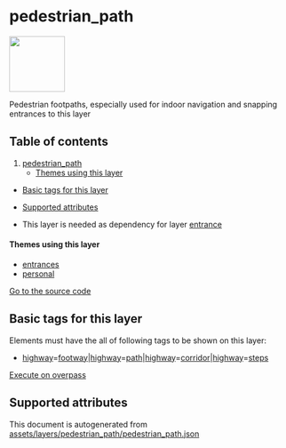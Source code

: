 

 pedestrian_path 
=================



<img src='https://mapcomplete.osm.be/./assets/svg/bug.svg' height="100px"> 

Pedestrian footpaths, especially used for indoor navigation and snapping entrances to this layer




## Table of contents

1. [pedestrian_path](#pedestrian_path)
      * [Themes using this layer](#themes-using-this-layer)
  - [Basic tags for this layer](#basic-tags-for-this-layer)
  - [Supported attributes](#supported-attributes)





  - This layer is needed as dependency for layer [entrance](#entrance)




#### Themes using this layer 





  - [entrances](https://mapcomplete.osm.be/entrances)
  - [personal](https://mapcomplete.osm.be/personal)


[Go to the source code](../assets/layers/pedestrian_path/pedestrian_path.json)



 Basic tags for this layer 
---------------------------



Elements must have the all of following tags to be shown on this layer:



  - <a href='https://wiki.openstreetmap.org/wiki/Key:highway' target='_blank'>highway</a>=<a href='https://wiki.openstreetmap.org/wiki/Tag:highway%3Dfootway' target='_blank'>footway</a>|<a href='https://wiki.openstreetmap.org/wiki/Key:highway' target='_blank'>highway</a>=<a href='https://wiki.openstreetmap.org/wiki/Tag:highway%3Dpath' target='_blank'>path</a>|<a href='https://wiki.openstreetmap.org/wiki/Key:highway' target='_blank'>highway</a>=<a href='https://wiki.openstreetmap.org/wiki/Tag:highway%3Dcorridor' target='_blank'>corridor</a>|<a href='https://wiki.openstreetmap.org/wiki/Key:highway' target='_blank'>highway</a>=<a href='https://wiki.openstreetmap.org/wiki/Tag:highway%3Dsteps' target='_blank'>steps</a>


[Execute on overpass](http://overpass-turbo.eu/?Q=%5Bout%3Ajson%5D%5Btimeout%3A90%5D%3B(%20%20%20%20nwr%5B%22highway%22%3D%22footway%22%5D(%7B%7Bbbox%7D%7D)%3B%0A%20%20%20%20nwr%5B%22highway%22%3D%22path%22%5D(%7B%7Bbbox%7D%7D)%3B%0A%20%20%20%20nwr%5B%22highway%22%3D%22corridor%22%5D(%7B%7Bbbox%7D%7D)%3B%0A%20%20%20%20nwr%5B%22highway%22%3D%22steps%22%5D(%7B%7Bbbox%7D%7D)%3B%0A)%3Bout%20body%3B%3E%3Bout%20skel%20qt%3B)



 Supported attributes 
----------------------

 

This document is autogenerated from [assets/layers/pedestrian_path/pedestrian_path.json](https://github.com/pietervdvn/MapComplete/blob/develop/assets/layers/pedestrian_path/pedestrian_path.json)